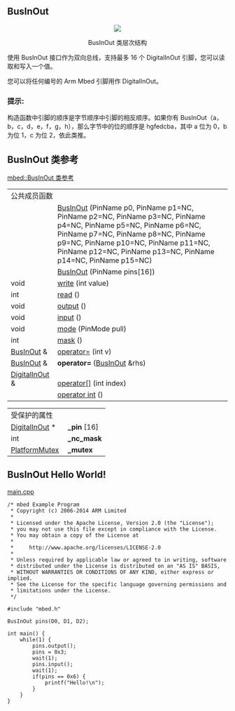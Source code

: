 ## BusInOut
<div align=center><img src="https://os.mbed.com/docs/v5.9/mbed-os-api-doxy/classmbed_1_1_bus_in_out.png">

BusInOut 类层次结构</div>

使用 BusInOut 接口作为双向总线，支持最多 16 个 DigitalInOut 引脚，您可以读取和写入一个值。

您可以将任何编号的 Arm Mbed 引脚用作 DigitalInOut。

### 提示:

构造函数中引脚的顺序是字节顺序中引脚的相反顺序。如果你有 BusInOut（a，b，c，d，e，f，g，h），那么字节中的位的顺序是 hgfedcba，其中 a 位为 0，b 为位 1，c 为位 2，依此类推。

## BusInOut 类参考
[mbed::BusInOut 类参考](http://os.mbed.com/docs/v5.9/mbed-os-api-doxy/classmbed_1_1_bus_in_out.html)

<table><tbody><tr><td colspan="2">公共成员函数</td>
		</tr><tr><td style="vertical-align:top;">&nbsp;</td>
			<td style="vertical-align:bottom;"><a href="http://os.mbed.com/docs/v5.9/mbed-os-api-doxy/classmbed_1_1_bus_in_out.html#aeb307d492d797e5a10919a92f1da5e31" rel="nofollow" target="_blank">BusInOut</a> (PinName p0, PinName p1=NC, PinName p2=NC, PinName p3=NC, PinName p4=NC, PinName p5=NC, PinName p6=NC, PinName p7=NC, PinName p8=NC, PinName p9=NC, PinName p10=NC, PinName p11=NC, PinName p12=NC, PinName p13=NC, PinName p14=NC, PinName p15=NC)</td>
		</tr><tr><td style="vertical-align:top;">&nbsp;</td>
			<td style="vertical-align:bottom;"><a href="http://os.mbed.com/docs/v5.9/mbed-os-api-doxy/classmbed_1_1_bus_in_out.html#ad8e4b46a0066126a575c054e22aa4b42" rel="nofollow" target="_blank">BusInOut</a> (PinName pins[16])</td>
		</tr><tr><td style="vertical-align:top;">void&nbsp;</td>
			<td style="vertical-align:bottom;"><a href="http://os.mbed.com/docs/v5.9/mbed-os-api-doxy/classmbed_1_1_bus_in_out.html#a36473cded1109d3960d51c6f8e1ee123" rel="nofollow" target="_blank">write</a> (int value)</td>
		</tr><tr><td style="vertical-align:top;">int&nbsp;</td>
			<td style="vertical-align:bottom;"><a href="http://os.mbed.com/docs/v5.9/mbed-os-api-doxy/classmbed_1_1_bus_in_out.html#a98154c0add9d2e8bec0e27ca42249b31" rel="nofollow" target="_blank">read</a> ()</td>
		</tr><tr><td style="vertical-align:top;">void&nbsp;</td>
			<td style="vertical-align:bottom;"><a href="http://os.mbed.com/docs/v5.9/mbed-os-api-doxy/classmbed_1_1_bus_in_out.html#aea68cf05f895ef5d7a6c4a963fe695d4" rel="nofollow" target="_blank">output</a> ()</td>
		</tr><tr><td style="vertical-align:top;">void&nbsp;</td>
			<td style="vertical-align:bottom;"><a href="http://os.mbed.com/docs/v5.9/mbed-os-api-doxy/classmbed_1_1_bus_in_out.html#a2f5cdeb39d9f1b2e71281f48ead9090f" rel="nofollow" target="_blank">input</a> ()</td>
		</tr><tr><td style="vertical-align:top;">void&nbsp;</td>
			<td style="vertical-align:bottom;"><a href="http://os.mbed.com/docs/v5.9/mbed-os-api-doxy/classmbed_1_1_bus_in_out.html#ae16e26bbb20523c2ae428db3fca5bb15" rel="nofollow" target="_blank">mode</a> (PinMode pull)</td>
		</tr><tr><td style="vertical-align:top;">int&nbsp;</td>
			<td style="vertical-align:bottom;"><a href="http://os.mbed.com/docs/v5.9/mbed-os-api-doxy/classmbed_1_1_bus_in_out.html#a45354e1e41ecf96b5fb5377ea4fcad72" rel="nofollow" target="_blank">mask</a> ()</td>
		</tr><tr><td style="vertical-align:top;"><a href="http://os.mbed.com/docs/v5.9/mbed-os-api-doxy/classmbed_1_1_bus_in_out.html" rel="nofollow" target="_blank">BusInOut</a> &amp;&nbsp;</td>
			<td style="vertical-align:bottom;"><a href="http://os.mbed.com/docs/v5.9/mbed-os-api-doxy/classmbed_1_1_bus_in_out.html#ac0614da22e30b548c0ab863ade51428b" rel="nofollow" target="_blank">operator=</a> (int v)</td>
		</tr><tr><td style="vertical-align:top;"><a id="aa0a4bd4bb035ba4b6ba3772112ca36fc" target="_blank"></a> <a href="http://os.mbed.com/docs/v5.9/mbed-os-api-doxy/classmbed_1_1_bus_in_out.html" rel="nofollow" target="_blank">BusInOut</a> &amp;&nbsp;</td>
			<td style="vertical-align:bottom;"><strong>operator=</strong> (<a href="http://os.mbed.com/docs/v5.9/mbed-os-api-doxy/classmbed_1_1_bus_in_out.html" rel="nofollow" target="_blank">BusInOut</a> &amp;rhs)</td>
		</tr><tr><td style="vertical-align:top;"><a href="http://os.mbed.com/docs/v5.9/mbed-os-api-doxy/classmbed_1_1_digital_in_out.html" rel="nofollow" target="_blank">DigitalInOut</a> &amp;&nbsp;</td>
			<td style="vertical-align:bottom;"><a href="http://os.mbed.com/docs/v5.9/mbed-os-api-doxy/classmbed_1_1_bus_in_out.html#afde4f3bcc2012633195c641e7ebad936" rel="nofollow" target="_blank">operator[]</a> (int index)</td>
		</tr><tr><td style="vertical-align:top;">&nbsp;</td>
			<td style="vertical-align:bottom;"><a href="http://os.mbed.com/docs/v5.9/mbed-os-api-doxy/classmbed_1_1_bus_in_out.html#a63844c4d74e7de4818fa07447c2ba7c2" rel="nofollow" target="_blank">operator int</a> ()</td>
		</tr></tbody></table>
<table><tbody><tr><td colspan="2">受保护的属性</td>
		</tr><tr><td style="vertical-align:top;"><a id="acec107fb8d9edde6b8ac0b189f50f055" target="_blank"></a> <a href="http://os.mbed.com/docs/v5.9/mbed-os-api-doxy/classmbed_1_1_digital_in_out.html" rel="nofollow" target="_blank">DigitalInOut</a> *&nbsp;</td>
			<td style="vertical-align:bottom;"><strong>_pin</strong> [16]</td>
		</tr><tr><td style="vertical-align:top;"><a id="af4a2854a611341b55a9b62075092a53f" target="_blank"></a> int&nbsp;</td>
			<td style="vertical-align:bottom;"><strong>_nc_mask</strong></td>
		</tr><tr><td style="vertical-align:top;"><a id="a7efb97d055fc81191e1ff3c6147c3a15" target="_blank"></a> <a href="http://os.mbed.com/docs/v5.9/mbed-os-api-doxy/class_platform_mutex.html" rel="nofollow" target="_blank">PlatformMutex</a>&nbsp;</td>
			<td style="vertical-align:bottom;"><strong>_mutex</strong></td>
		</tr></tbody></table>

## BusInOut Hello World!
[main.cpp](https://os.mbed.com/teams/mbed_example/code/BusInOut_HelloWorld/file/68629c6c4970/main.cpp)                                                                                                      
```
/* mbed Example Program
 * Copyright (c) 2006-2014 ARM Limited
 *
 * Licensed under the Apache License, Version 2.0 (the "License");
 * you may not use this file except in compliance with the License.
 * You may obtain a copy of the License at
 *
 *     http://www.apache.org/licenses/LICENSE-2.0
 *
 * Unless required by applicable law or agreed to in writing, software
 * distributed under the License is distributed on an "AS IS" BASIS,
 * WITHOUT WARRANTIES OR CONDITIONS OF ANY KIND, either express or implied.
 * See the License for the specific language governing permissions and
 * limitations under the License.
 */
 
#include "mbed.h"
 
BusInOut pins(D0, D1, D2);
 
int main() {
    while(1) {
        pins.output();
        pins = 0x3;
        wait(1);
        pins.input();
        wait(1);
        if(pins == 0x6) {
            printf("Hello!\n");
        }
    }
}
```